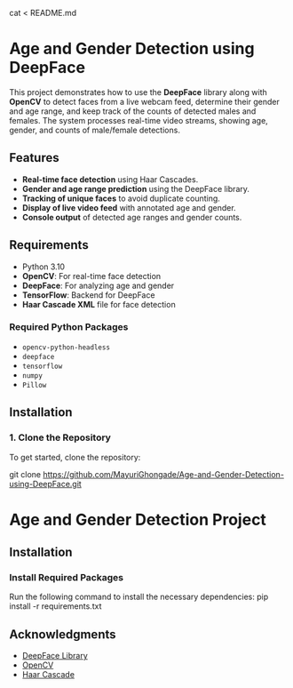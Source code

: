 cat <<EOL > README.md
# Age and Gender Detection using DeepFace

This project demonstrates how to use the **DeepFace** library along with **OpenCV** to detect faces from a live webcam feed, determine their gender and age range, and keep track of the counts of detected males and females. The system processes real-time video streams, showing age, gender, and counts of male/female detections.

## Features
- **Real-time face detection** using Haar Cascades.
- **Gender and age range prediction** using the DeepFace library.
- **Tracking of unique faces** to avoid duplicate counting.
- **Display of live video feed** with annotated age and gender.
- **Console output** of detected age ranges and gender counts.

## Requirements

- Python 3.10 
- **OpenCV**: For real-time face detection
- **DeepFace**: For analyzing age and gender
- **TensorFlow**: Backend for DeepFace
- **Haar Cascade XML** file for face detection

### Required Python Packages

- `opencv-python-headless`
- `deepface`
- `tensorflow`
- `numpy`
- `Pillow`

## Installation

### 1. Clone the Repository

To get started, clone the repository:

git clone https://github.com/MayuriGhongade/Age-and-Gender-Detection-using-DeepFace.git

# Age and Gender Detection Project

## Installation

### Install Required Packages
Run the following command to install the necessary dependencies:
pip install -r requirements.txt

## Acknowledgments
- [DeepFace Library](https://github.com/serengil/deepface)
- [OpenCV](https://opencv.org/)
- [Haar Cascade](https://github.com/opencv/opencv/blob/master/data/haarcascades/haarcascade_frontalface_default.xml)

